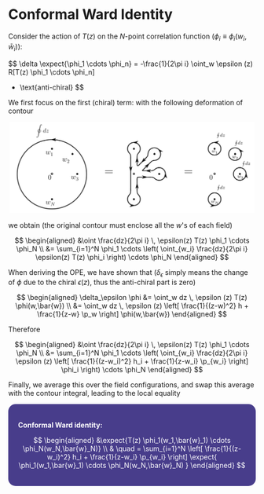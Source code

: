 <style>
    .katex {
        font-size: 1.1em;
    }
    .remark {
        border-radius: 15px;
        padding: 20px;
        background-color: SeaGreen;
        color: White;
    }
    .result {
        border-radius: 15px;
        padding: 20px;
        background-color: DarkSlateBlue;
        color: White;
    }
</style>

# Conformal Ward Identity

Consider the action of $T(z)$ on the $N$-point correlation function ($\phi_i \equiv \phi_i(w_i, \bar{w}_i)$): 

$$
\delta \expect{\phi_1 \cdots \phi_n}
= -\frac{1}{2\pi i} \oint_w \epsilon (z) R[T(z) \phi_1 \cdots \phi_n]
+ \text{anti-chiral}
$$

We first focus on the first (chiral) term: with the following deformation of contour 

<center>
<img src="images/conformal_ward.png" width="500pt">
</center>

we obtain (the original contour must enclose all the $w$'s of each field)

$$
\begin{aligned}
    &\oint \frac{dz}{2\pi i} \, \epsilon(z) T(z)
    \phi_1 \cdots \phi_N
    \\
    &= \sum_{i=1}^N \phi_1 \cdots \left(
        \oint_{w_i} \frac{dz}{2\pi i} 
        \epsilon(z) T(z) \phi_i
    \right) \cdots \phi_N
\end{aligned}
$$

When deriving the OPE, we have shown that ($\delta_\epsilon$ simply means the change of $\phi$ due to the chiral $\epsilon(z)$, thus the anti-chiral part is zero)

$$
\begin{aligned}
    \delta_\epsilon \phi
    &= \oint_w dz \, \epsilon (z) T(z) \phi(w,\bar{w})
    \\
    &= \oint_w dz \, \epsilon (z) \left[
        \frac{1}{(z-w)^2} h 
        + \frac{1}{z-w} \p_w 
    \right] \phi(w,\bar{w})
\end{aligned}
$$

Therefore

$$
\begin{aligned}
    &\oint \frac{dz}{2\pi i} \, \epsilon(z) T(z)
    \phi_1 \cdots \phi_N
    \\
    &= \sum_{i=1}^N \phi_1 \cdots \left(
        \oint_{w_i} \frac{dz}{2\pi i} 
        \epsilon (z) \left[
            \frac{1}{(z-w_i)^2} h_i 
            + \frac{1}{z-w_i} \p_{w_i} 
        \right] \phi_i
    \right) \cdots \phi_N
\end{aligned}
$$

Finally, we average this over the field configurations, and swap this average with the contour integral, leading to the local equality

<div class="result">

**Conformal Ward identity:**

$$
\begin{aligned}
    &\expect{T(z) \phi_1(w_1,\bar{w}_1) 
    \cdots \phi_N(w_N,\bar{w}_N)}
    \\
    & \quad
    = \sum_{i=1}^N \left[
        \frac{1}{(z-w_i)^2} h_i 
        + \frac{1}{z-w_i} \p_{w_i} 
    \right] \expect{
        \phi_1(w_1,\bar{w}_1) \cdots \phi_N(w_N,\bar{w}_N)
    }
\end{aligned}
$$

</div><br>
